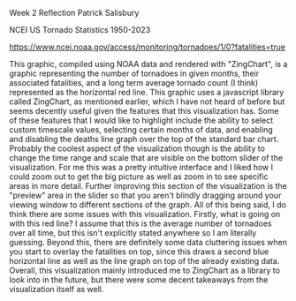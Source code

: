 Week 2 Reflection Patrick Salisbury

NCEI US Tornado Statistics 1950-2023

https://www.ncei.noaa.gov/access/monitoring/tornadoes/1/0?fatalities=true

This graphic, compiled using NOAA data and rendered with "ZingChart", is a graphic representing the number of tornadoes in given months, their associated fatalities, and a long term average tornado count (I think) represented as the horizontal red line.
This graphic uses a javascript library called ZingChart, as mentioned earlier, which I have not heard of before but seems decently useful given the features that this visualization has.
Some of these features that I would like to highlight include the ability to select custom timescale values, selecting certain months of data, and enabling and disabling the deaths line graph over the top of the standard bar chart. 
Probably the coolest aspect of the visualization though is the ability to change the time range and scale that are visible on the bottom slider of the visualization.
For me this was a pretty intuitive interface and I liked how I could zoom out to get the big picture as well as zoom in to see specific areas in more detail.
Further improving this section of the visualization is the "preview" area in the slider so that you aren't blindly dragging around your viewing window to different sections of the graph.
All of this being said, I do think there are some issues with this visualization.
Firstly, what is going on with this red line?
I assume that this is the average number of tornadoes over all time, but this isn't explicitly stated anywhere so I am literally guessing.
Beyond this, there are definitely some data cluttering issues when you start to overlay the fatalities on top, since this draws a second blue horizontal line as well as the line graph on top of the already existing data.
Overall, this visualization mainly introduced me to ZingChart as a library to look into in the future, but there were some decent takeaways from the visualization itself as well.


